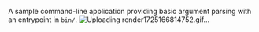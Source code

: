A sample command-line application providing basic argument parsing with an entrypoint in `bin/`.
![Uploading render1725166814752.gif…]()

